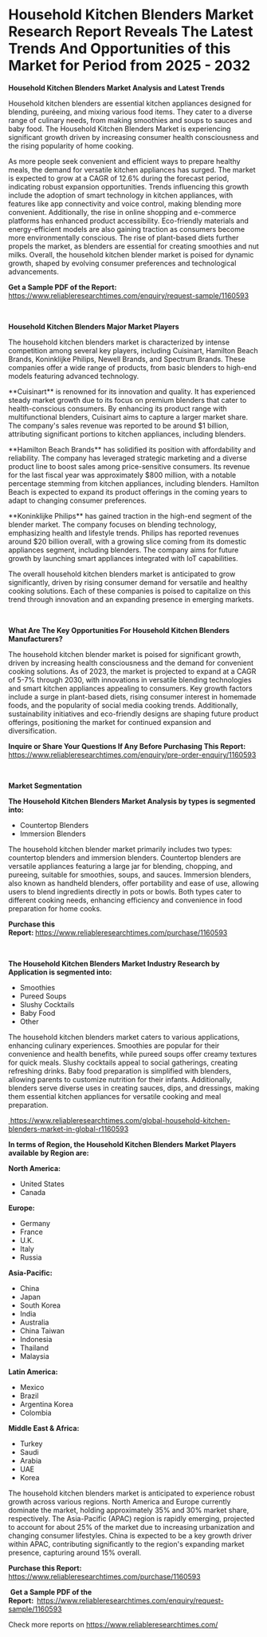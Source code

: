 <p><h1>Household Kitchen Blenders Market Research Report Reveals The Latest Trends And Opportunities of this Market for Period from 2025 - 2032</h1></p><p><strong>Household Kitchen Blenders Market Analysis and Latest Trends</strong></p>
<p><p>Household kitchen blenders are essential kitchen appliances designed for blending, puréeing, and mixing various food items. They cater to a diverse range of culinary needs, from making smoothies and soups to sauces and baby food. The Household Kitchen Blenders Market is experiencing significant growth driven by increasing consumer health consciousness and the rising popularity of home cooking. </p><p>As more people seek convenient and efficient ways to prepare healthy meals, the demand for versatile kitchen appliances has surged. The market is expected to grow at a CAGR of 12.6% during the forecast period, indicating robust expansion opportunities. Trends influencing this growth include the adoption of smart technology in kitchen appliances, with features like app connectivity and voice control, making blending more convenient. Additionally, the rise in online shopping and e-commerce platforms has enhanced product accessibility. Eco-friendly materials and energy-efficient models are also gaining traction as consumers become more environmentally conscious. The rise of plant-based diets further propels the market, as blenders are essential for creating smoothies and nut milks. Overall, the household kitchen blender market is poised for dynamic growth, shaped by evolving consumer preferences and technological advancements.</p></p>
<p><strong>Get a Sample PDF of the Report:&nbsp;</strong> <a href="https://www.reliableresearchtimes.com/enquiry/request-sample/1160593?utm_campaign=3223&utm_medium=2&utm_source=Github&utm_content=ia&utm_term=22032025&utm_id=household-kitchen-blenders">https://www.reliableresearchtimes.com/enquiry/request-sample/1160593</a></p>
<p>&nbsp;</p>
<p><strong>Household Kitchen Blenders Major Market Players</strong></p>
<p><p>The household kitchen blenders market is characterized by intense competition among several key players, including Cuisinart, Hamilton Beach Brands, Koninklijke Philips, Newell Brands, and Spectrum Brands. These companies offer a wide range of products, from basic blenders to high-end models featuring advanced technology.</p><p>**Cuisinart** is renowned for its innovation and quality. It has experienced steady market growth due to its focus on premium blenders that cater to health-conscious consumers. By enhancing its product range with multifunctional blenders, Cuisinart aims to capture a larger market share. The company's sales revenue was reported to be around $1 billion, attributing significant portions to kitchen appliances, including blenders.</p><p>**Hamilton Beach Brands** has solidified its position with affordability and reliability. The company has leveraged strategic marketing and a diverse product line to boost sales among price-sensitive consumers. Its revenue for the last fiscal year was approximately $800 million, with a notable percentage stemming from kitchen appliances, including blenders. Hamilton Beach is expected to expand its product offerings in the coming years to adapt to changing consumer preferences.</p><p>**Koninklijke Philips** has gained traction in the high-end segment of the blender market. The company focuses on blending technology, emphasizing health and lifestyle trends. Philips has reported revenues around $20 billion overall, with a growing slice coming from its domestic appliances segment, including blenders. The company aims for future growth by launching smart appliances integrated with IoT capabilities.</p><p>The overall household kitchen blenders market is anticipated to grow significantly, driven by rising consumer demand for versatile and healthy cooking solutions. Each of these companies is poised to capitalize on this trend through innovation and an expanding presence in emerging markets.</p></p>
<p>&nbsp;</p>
<p><strong>What Are The Key Opportunities For Household Kitchen Blenders Manufacturers?</strong></p>
<p><p>The household kitchen blender market is poised for significant growth, driven by increasing health consciousness and the demand for convenient cooking solutions. As of 2023, the market is projected to expand at a CAGR of 5-7% through 2030, with innovations in versatile blending technologies and smart kitchen appliances appealing to consumers. Key growth factors include a surge in plant-based diets, rising consumer interest in homemade foods, and the popularity of social media cooking trends. Additionally, sustainability initiatives and eco-friendly designs are shaping future product offerings, positioning the market for continued expansion and diversification.</p></p>
<p><strong>Inquire or Share Your Questions If Any Before Purchasing This Report:</strong> <a href="https://www.reliableresearchtimes.com/enquiry/pre-order-enquiry/1160593?utm_campaign=3223&utm_medium=2&utm_source=Github&utm_content=ia&utm_term=22032025&utm_id=household-kitchen-blenders">https://www.reliableresearchtimes.com/enquiry/pre-order-enquiry/1160593</a></p>
<p>&nbsp;</p>
<p><strong>Market Segmentation</strong></p>
<p><strong>The Household Kitchen Blenders Market Analysis by types is segmented into:</strong></p>
<p><ul><li>Countertop Blenders</li><li>Immersion Blenders</li></ul></p>
<p><p>The household kitchen blender market primarily includes two types: countertop blenders and immersion blenders. Countertop blenders are versatile appliances featuring a large jar for blending, chopping, and pureeing, suitable for smoothies, soups, and sauces. Immersion blenders, also known as handheld blenders, offer portability and ease of use, allowing users to blend ingredients directly in pots or bowls. Both types cater to different cooking needs, enhancing efficiency and convenience in food preparation for home cooks.</p></p>
<p><strong>Purchase this Report:&nbsp;</strong><a href="https://www.reliableresearchtimes.com/purchase/1160593?utm_campaign=3223&utm_medium=2&utm_source=Github&utm_content=ia&utm_term=22032025&utm_id=household-kitchen-blenders">https://www.reliableresearchtimes.com/purchase/1160593</a></p>
<p>&nbsp;</p>
<p><strong>The Household Kitchen Blenders Market Industry Research by Application is segmented into:</strong></p>
<p><ul><li>Smoothies</li><li>Pureed Soups</li><li>Slushy Cocktails</li><li>Baby Food</li><li>Other</li></ul></p>
<p><p>The household kitchen blenders market caters to various applications, enhancing culinary experiences. Smoothies are popular for their convenience and health benefits, while pureed soups offer creamy textures for quick meals. Slushy cocktails appeal to social gatherings, creating refreshing drinks. Baby food preparation is simplified with blenders, allowing parents to customize nutrition for their infants. Additionally, blenders serve diverse uses in creating sauces, dips, and dressings, making them essential kitchen appliances for versatile cooking and meal preparation.</p></p>
<p><a href="https://www.reliableresearchtimes.com/global-household-kitchen-blenders-market-in-global-r1160593?utm_campaign=3223&utm_medium=2&utm_source=Github&utm_content=ia&utm_term=22032025&utm_id=household-kitchen-blenders">&nbsp;https://www.reliableresearchtimes.com/global-household-kitchen-blenders-market-in-global-r1160593</a></p>
<p><strong>In terms of Region, the Household Kitchen Blenders Market Players available by Region are:</strong></p>
<p>
    <p> <strong> North America: </strong>
        <ul>
            <li>United States</li>
            <li>Canada</li>
        </ul>
        </p> 
    <p> <strong> Europe: </strong>
        <ul>
            <li>Germany</li>
            <li>France</li>
            <li>U.K.</li>
            <li>Italy</li>
            <li>Russia</li>
        </ul>
        </p> 
    <p> <strong> Asia-Pacific: </strong>
        <ul>
            <li>China</li>
            <li>Japan</li>
            <li>South Korea</li>
            <li>India</li>
            <li>Australia</li>
            <li>China Taiwan</li>
            <li>Indonesia</li>
            <li>Thailand</li>
            <li>Malaysia</li>
        </ul>
        </p> 
    <p> <strong> Latin America: </strong>
        <ul>
            <li>Mexico</li>
            <li>Brazil</li>
            <li>Argentina Korea</li>
            <li>Colombia</li>
        </ul>
        </p> 
    <p> <strong> Middle East & Africa: </strong>
        <ul>
            <li>Turkey</li>
            <li>Saudi</li>
            <li>Arabia</li>
            <li>UAE</li>
            <li>Korea</li>
        </ul>
    </p>
    </p>
<p><p>The household kitchen blenders market is anticipated to experience robust growth across various regions. North America and Europe currently dominate the market, holding approximately 35% and 30% market share, respectively. The Asia-Pacific (APAC) region is rapidly emerging, projected to account for about 25% of the market due to increasing urbanization and changing consumer lifestyles. China is expected to be a key growth driver within APAC, contributing significantly to the region's expanding market presence, capturing around 15% overall.</p></p>
<p><strong>Purchase this Report: </strong><a href="https://www.reliableresearchtimes.com/purchase/1160593?utm_campaign=3223&utm_medium=2&utm_source=Github&utm_content=ia&utm_term=22032025&utm_id=household-kitchen-blenders">https://www.reliableresearchtimes.com/purchase/1160593</a></p>
<p>&nbsp;<strong>Get a Sample PDF of the Report:&nbsp;&nbsp;</strong><a href="https://www.reliableresearchtimes.com/enquiry/request-sample/1160593?utm_campaign=3223&utm_medium=2&utm_source=Github&utm_content=ia&utm_term=22032025&utm_id=household-kitchen-blenders">https://www.reliableresearchtimes.com/enquiry/request-sample/1160593</a></p>
<p><strong></strong></p>
<p>Check more reports on <a href="https://www.reliableresearchtimes.com/?utm_campaign=3223&utm_medium=2&utm_source=Github&utm_content=ia&utm_term=22032025&utm_id=household-kitchen-blenders">https://www.reliableresearchtimes.com/</a></p>